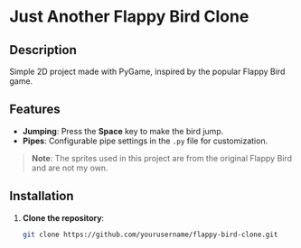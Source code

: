 # Just Another Flappy Bird Clone

## Description

Simple 2D project made with PyGame, inspired by the popular Flappy Bird game.

## Features

- **Jumping**: Press the **Space** key to make the bird jump.
- **Pipes**: Configurable pipe settings in the `.py` file for customization.

> **Note**: The sprites used in this project are from the original Flappy Bird and are not my own.

## Installation

1. **Clone the repository**:

   ```bash
   git clone https://github.com/yourusername/flappy-bird-clone.git
